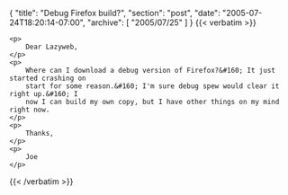 {
  "title": "Debug Firefox build?",
  "section": "post",
  "date": "2005-07-24T18:20:14-07:00",
  "archive": [
    "2005/07/25"
  ]
}
{{< verbatim >}}

    <p>
        Dear Lazyweb, 
    </p>
    <p>
        Where can I download a debug version of Firefox?&#160; It just started crashing on
        start for some reason.&#160; I'm sure debug spew would clear it right up.&#160; I
        now I can build my own copy, but I have other things on my mind right now. 
    </p>
    <p>
        Thanks, 
    </p>
    <p>
        Joe 
    </p>

{{< /verbatim >}}
